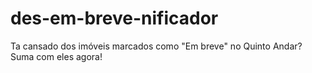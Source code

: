 # des-em-breve-nificador
Ta cansado dos imóveis marcados como "Em breve" no Quinto Andar? Suma com eles agora!
